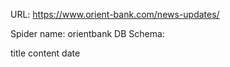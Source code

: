 URL: https://www.orient-bank.com/news-updates/

Spider name: orientbank
DB Schema:

title
content
date